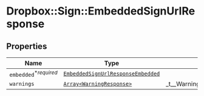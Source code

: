 # Dropbox::Sign::EmbeddedSignUrlResponse



## Properties

| Name | Type | Description | Notes |
| ---- | ---- | ----------- | ----- |
| `embedded`<sup>*_required_</sup> | [```EmbeddedSignUrlResponseEmbedded```](EmbeddedSignUrlResponseEmbedded.md) |    |  |
| `warnings` | [```Array<WarningResponse>```](WarningResponse.md) |  _t__WarningResponse::LIST_DESCRIPTION  |  |


